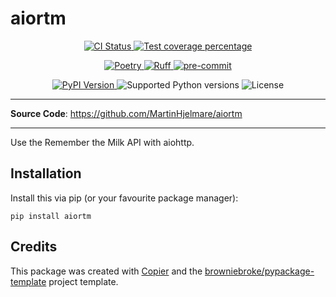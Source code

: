 # aiortm

<p align="center">
  <a href="https://github.com/MartinHjelmare/aiortm/actions/workflows/ci.yml?query=branch%3Amain">
    <img src="https://img.shields.io/github/actions/workflow/status/MartinHjelmare/aiortm/ci.yml?branch=main&label=CI&logo=github&style=flat-square" alt="CI Status" >
  </a>
  <a href="https://codecov.io/gh/MartinHjelmare/aiortm">
    <img src="https://img.shields.io/codecov/c/github/MartinHjelmare/aiortm.svg?logo=codecov&logoColor=fff&style=flat-square" alt="Test coverage percentage">
  </a>
</p>
<p align="center">
  <a href="https://python-poetry.org/">
    <img src="https://img.shields.io/endpoint?url=https://python-poetry.org/badge/v0.json" alt="Poetry">
  </a>
  <a href="https://github.com/astral-sh/ruff">
    <img src="https://img.shields.io/endpoint?url=https://raw.githubusercontent.com/astral-sh/ruff/main/assets/badge/v2.json" alt="Ruff">
  </a>
  <a href="https://github.com/pre-commit/pre-commit">
    <img src="https://img.shields.io/badge/pre--commit-enabled-brightgreen?logo=pre-commit&logoColor=white&style=flat-square" alt="pre-commit">
  </a>
</p>
<p align="center">
  <a href="https://pypi.org/project/aiortm/">
    <img src="https://img.shields.io/pypi/v/aiortm.svg?logo=python&logoColor=fff&style=flat-square" alt="PyPI Version">
  </a>
  <img src="https://img.shields.io/pypi/pyversions/aiortm.svg?style=flat-square&logo=python&amp;logoColor=fff" alt="Supported Python versions">
  <img src="https://img.shields.io/pypi/l/aiortm.svg?style=flat-square" alt="License">
</p>

---

**Source Code**: <a href="https://github.com/MartinHjelmare/aiortm" target="_blank">https://github.com/MartinHjelmare/aiortm </a>

---

Use the Remember the Milk API with aiohttp.

## Installation

Install this via pip (or your favourite package manager):

`pip install aiortm`

## Credits

This package was created with
[Copier](https://copier.readthedocs.io/) and the
[browniebroke/pypackage-template](https://github.com/browniebroke/pypackage-template)
project template.
